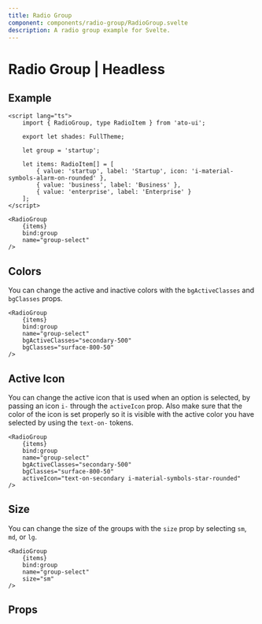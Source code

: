 ```yaml
---
title: Radio Group
component: components/radio-group/RadioGroup.svelte
description: A radio group example for Svelte.
---
```


<script>
    import Usage from '../Usage.svelte';
    import PropsTable from './PropsTable.svelte';
    import RadioGroup from '$lib/components/radio-group/RadioGroup.svelte';
    import docs from '$lib/components/radio-group/RadioGroup.svelte?raw&sveld';

	let items = [
		{
			value: 'startup',
			label: 'Startup',
			// subLabel: 'This is a startup',
			icon: 'i-material-symbols-alarm-on-rounded'
		},
		{ value: 'business', label: 'Business' },
		{ value: 'enterprise', label: 'Enterprise' }
	];

    let group = 'startup';

	let activeIcon = 'i-material-symbols-check-circle-outline-rounded text-on-primary';
</script>

# Radio Group | Headless

## Example

<Usage padding="py-20">
    <RadioGroup {items} name="group-1" {activeIcon} {group} />
</Usage>

```svelte
<script lang="ts">
    import { RadioGroup, type RadioItem } from 'ato-ui';

	export let shades: FullTheme;

    let group = 'startup';

	let items: RadioItem[] = [
		{ value: 'startup', label: 'Startup', icon: 'i-material-symbols-alarm-on-rounded' },
		{ value: 'business', label: 'Business' },
		{ value: 'enterprise', label: 'Enterprise' }
	];
</script>

<RadioGroup
    {items}
    bind:group
    name="group-select"
/>
```

## Colors

You can change the active and inactive colors with the `bgActiveClasses` and `bgClasses` props.

<Usage padding="py-20" column="true">
    <RadioGroup {items} name="color-1" size="sm" {activeIcon} bgActiveClasses="primary-500" />
    <RadioGroup {items} name="color-2" size="sm" {activeIcon} bgActiveClasses="secondary-500" />
    <RadioGroup {items} name="color-3" size="sm" {activeIcon} bgActiveClasses="tertiary-500" />
    <RadioGroup {items} name="color-4" size="sm" {activeIcon} bgActiveClasses="success-500" />
</Usage>

```svelte
<RadioGroup
    {items}
    bind:group
    name="group-select"
    bgActiveClasses="secondary-500"
    bgClasses="surface-800-50"
/>
```

## Active Icon

You can change the active icon that is used when an option is selected, by passing an icon `i-` through the `activeIcon` prop. Also make sure that the color of the icon is set properly so it is visible with the active color you have selected by using the `text-on-` tokens.

<Usage padding="py-20">
    <RadioGroup {items} name="color-2" bgActiveClasses="secondary-500" activeIcon="text-on-secondary i-material-symbols-star-rounded" />
</Usage>

```svelte
<RadioGroup
    {items}
    bind:group
    name="group-select"
    bgActiveClasses="secondary-500"
    bgClasses="surface-800-50"
    activeIcon="text-on-secondary i-material-symbols-star-rounded"
/>
```

## Size

You can change the size of the groups with the `size` prop by selecting `sm`, `md`, or `lg`.

<Usage padding="py-20" column="true">
    <RadioGroup {items} name="size-sm" size="sm" {activeIcon} />
    <RadioGroup {items} name="size-md" size="md" {activeIcon} />
    <RadioGroup {items} name="size-lg" size="lg" {activeIcon} />
</Usage>

```svelte
<RadioGroup
    {items}
    bind:group
    name="group-select"
    size="sm"
/>
```

## Props

<PropsTable props={docs.props} />